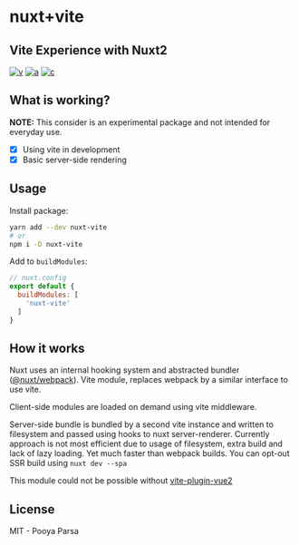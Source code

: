 <p style="text-align: center">
  <h1>nuxt+vite</h1>
  <h2>Vite Experience with Nuxt2</h2>
</p>

<!-- [![d](https://img.shields.io/npm/dm/nuxt-vite.svg?style=flat-square)](https://npmjs.com/package/nuxt-vite) -->
[![v](https://img.shields.io/npm/v/nuxt-vite/latest.svg?style=flat-square)](https://npmjs.com/package/nuxt-vite)
[![a](https://img.shields.io/github/workflow/status/pi0/nuxt-vite/ci/main?style=flat-square)](https://github.com/pi0/nuxt-vite/actions)
[![c](https://img.shields.io/codecov/c/gh/pi0/nuxt-vite/main?style=flat-square)](https://codecov.io/gh/pi0/nuxt-vite)

## What is working?

**NOTE:** This consider is an experimental package and not intended for everyday use.

- [x] Using vite in development
- [x] Basic server-side rendering

## Usage

Install package:

```sh
yarn add --dev nuxt-vite
# or
npm i -D nuxt-vite
```

Add to `buildModules`:

```js
// nuxt.config
export default {
  buildModules: [
    'nuxt-vite'
  ]
}
```

## How it works

Nuxt uses an internal hooking system and abstracted bundler ([@nuxt/webpack](https://github.com/nuxt/nuxt.js/tree/dev/packages/webpack)).
Vite module, replaces webpack by a similar interface to use vite.

Client-side modules are loaded on demand using vite middleware.

Server-side bundle is bundled by a second vite instance and written to filesystem and passed using hooks to nuxt server-renderer.
Currently approach is not most efficient due to usage of filesystem, extra build and lack of lazy loading.
Yet much faster than webpack builds. You can opt-out SSR build using `nuxt dev --spa`

This module could not be possible without [vite-plugin-vue2](https://github.com/underfin/vite-plugin-vue2)

## License

MIT - Pooya Parsa
